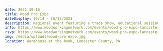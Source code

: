 ```yaml
---
date: 2021-10-16
title: Wood Pro Expo
dateDisplay: 10/14 - 10/15/2021
description: Regional event featuring a trade show, educational sessions, and plant tours.
info: https://www.woodworkingnetwork.com/events/wood-pro-expo-lancaster
rsvp: https://www.woodworkingnetwork.com/events/wood-pro-expo-lancaster
img: /media/uploads/wood-pro-expo.jpg
location: Warehouse at the Nook, Lancaster County, PA
---
```


